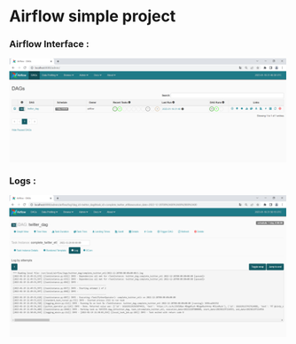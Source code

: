 # Airflow simple project

### Airflow Interface :


<img src="airflow_interface.PNG" width="500" align="center"/>


### Logs : 


<img src="logs.PNG" width="500" align="center"/>

